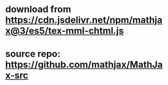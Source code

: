 
# download from https://cdn.jsdelivr.net/npm/mathjax@3/es5/tex-mml-chtml.js

# source repo: https://github.com/mathjax/MathJax-src
